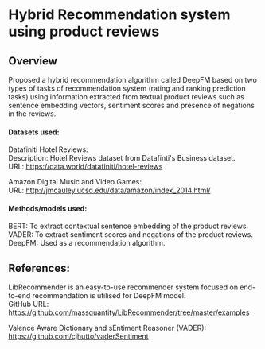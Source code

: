 # Hybrid Recommendation system using product reviews

## Overview
Proposed a hybrid recommendation algorithm  called DeepFM based on two types of tasks of recommendation system (rating and ranking prediction tasks) using information extracted from textual product reviews such as sentence embedding vectors, sentiment scores and presence of negations in the reviews.

#### Datasets used: 

Datafiniti Hotel Reviews: <br />
Description: Hotel Reviews dataset from Datafinti's Business dataset. <br />
URL: https://data.world/datafiniti/hotel-reviews

Amazon Digital Music and Video Games: <br />
URL: http://jmcauley.ucsd.edu/data/amazon/index_2014.html/


#### Methods/models used: <br />
BERT: To extract contextual sentence embedding of the product reviews. <br />
VADER: To extract sentiment scores and negations of the product reviews. <br />
DeepFM: Used as a recommendation algorithm. <br />





## References:
LibRecommender is an easy-to-use recommender system focused on end-to-end recommendation is utilised for DeepFM model. <br />
GitHub URL: https://github.com/massquantity/LibRecommender/tree/master/examples

Valence Aware Dictionary and sEntiment Reasoner (VADER):
https://github.com/cjhutto/vaderSentiment
